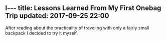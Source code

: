 l---
title: Lessons Learned From My First Onebag Trip
updated: 2017-09-25 22:00
---
After reading about the practicality of traveling with only a fairly small backpack I decided to try it myself.
